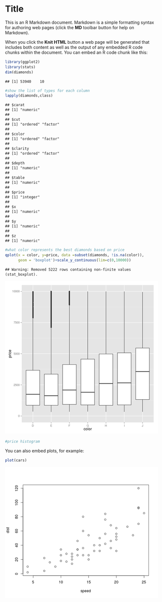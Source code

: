 Title
========================================================

This is an R Markdown document. Markdown is a simple formatting syntax for authoring web pages (click the **MD** toolbar button for help on Markdown).

When you click the **Knit HTML** button a web page will be generated that includes both content as well as the output of any embedded R code chunks within the document. You can embed an R code chunk like this:


```r
library(ggplot2)
library(stats)
dim(diamonds)
```

```
## [1] 53940    10
```

```r
#show the list of types for each column
lapply(diamonds,class)
```

```
## $carat
## [1] "numeric"
## 
## $cut
## [1] "ordered" "factor" 
## 
## $color
## [1] "ordered" "factor" 
## 
## $clarity
## [1] "ordered" "factor" 
## 
## $depth
## [1] "numeric"
## 
## $table
## [1] "numeric"
## 
## $price
## [1] "integer"
## 
## $x
## [1] "numeric"
## 
## $y
## [1] "numeric"
## 
## $z
## [1] "numeric"
```

```r
#what color represents the best diamonds based on price 
qplot(x = color, y=price, data =subset(diamonds, !is.na(color)),
      geom = 'boxplot')+scale_y_continuous(lim=c(0,10000))
```

```
## Warning: Removed 5222 rows containing non-finite values (stat_boxplot).
```

![plot of chunk unnamed-chunk-1](figure/unnamed-chunk-1.png) 

```r
#price histogram 
```

You can also embed plots, for example:


```r
plot(cars)
```

![plot of chunk unnamed-chunk-2](figure/unnamed-chunk-2.png) 

